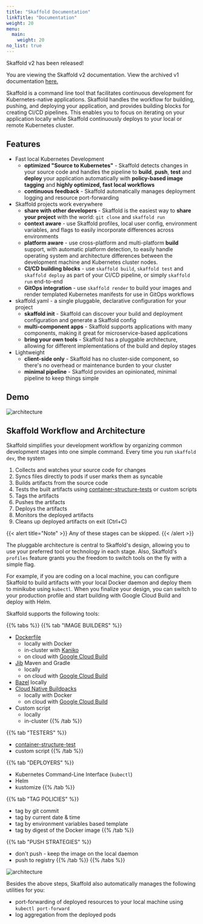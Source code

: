 ```yaml
---
title: "Skaffold Documentation"
linkTitle: "Documentation"
weight: 20
menu:
  main:
    weight: 20
no_list: true
---
```


<div class="pageinfo pageinfo-primary">
    <p class="banner-title">Skaffold v2 has been released!</p>
    <p>You are viewing the Skaffold v2 documentation. View the archived v1 documentation
      <a href="https://skaffold-v1.web.app/docs/" target="_blank">here.</a>
    </p>
</div>

Skaffold is a command line tool that facilitates continuous development for
Kubernetes-native applications. Skaffold handles the workflow for building,
pushing, and deploying your application, and provides building blocks for
creating CI/CD pipelines. This enables you to focus on iterating on your
application locally while Skaffold continuously deploys to your local or remote
Kubernetes cluster.

## Features

* Fast local Kubernetes Development
  * **optimized "Source to Kubernetes"** - Skaffold detects changes in your source code and handles the pipeline to
  **build**, **push**, **test** and **deploy** your application automatically with **policy-based image tagging** and **highly optimized, fast local workflows**
  * **continuous feedback** - Skaffold automatically manages deployment logging and resource port-forwarding
* Skaffold projects work everywhere
  * **share with other developers** - Skaffold is the easiest way to **share your project** with the world: `git clone` and `skaffold run`
  * **context aware** - use Skaffold profiles, local user config, environment variables, and flags to easily incorporate differences across environments
  * **platform aware** - use cross-platform and multi-platform **build** support, with automatic platform detection, to easily handle operating system and architecture differences between the development machine and Kubernetes cluster nodes.
  * **CI/CD building blocks** - use `skaffold build`, `skaffold test` and `skaffold deploy` as part of your CI/CD pipeline, or simply `skaffold run` end-to-end
  * **GitOps integration** - use `skaffold render` to build your images and render templated Kubernetes manifests for use in GitOps workflows
* skaffold.yaml - a single pluggable, declarative configuration for your project
  * **skaffold init** - Skaffold can discover your build and deployment configuration and generate a Skaffold config
  * **multi-component apps** - Skaffold supports applications with many components, making it great for microservice-based applications
  * **bring your own tools** - Skaffold has a pluggable architecture, allowing for different implementations of the build and deploy stages
* Lightweight
  * **client-side only** - Skaffold has no cluster-side component, so there's no overhead or maintenance burden to
  your cluster
  * **minimal pipeline** - Skaffold provides an opinionated, minimal pipeline to keep things simple

## Demo

![architecture](/images/intro.gif)

## Skaffold Workflow and Architecture

Skaffold simplifies your development workflow by organizing common development
stages into one simple command. Every time you run `skaffold dev`, the system

1. Collects and watches your source code for changes
1. Syncs files directly to pods if user marks them as syncable
1. Builds artifacts from the source code
1. Tests the built artifacts using [container-structure-tests](https://github.com/GoogleContainerTools/container-structure-test) or custom scripts
1. Tags the artifacts
1. Pushes the artifacts
1. Deploys the artifacts
1. Monitors the deployed artifacts
1. Cleans up deployed artifacts on exit (Ctrl+C)

{{< alert title="Note" >}}
Any of these stages can be skipped.
{{< /alert >}}

The pluggable architecture is central to Skaffold's design, allowing you to use
your preferred tool or technology in each stage. Also, Skaffold's `profiles` feature
grants you the freedom to switch tools on the fly with a simple flag.

For example, if you are coding on a local machine, you can configure Skaffold to build artifacts
with your local Docker daemon and deploy them to minikube using `kubectl`.
When you finalize your design, you can switch to your production profile and start building with
Google Cloud Build and deploy with Helm.

Skaffold supports the following tools:

{{% tabs %}}
{{% tab "IMAGE BUILDERS" %}}
* [Dockerfile](https://docs.docker.com/engine/reference/builder/)
  - locally with Docker
  - in-cluster with [Kaniko](https://github.com/GoogleContainerTools/kaniko)
  - on cloud with [Google Cloud Build](https://cloud.google.com/cloud-build/docs/)
* [Jib](https://github.com/GoogleContainerTools/jib) Maven and Gradle
  - locally
  - on cloud with [Google Cloud Build](https://cloud.google.com/cloud-build/docs/)
* [Bazel](https://bazel.build/) locally
* [Cloud Native Buildpacks](https://buildpacks.io/)
  - locally with Docker
  - on cloud with [Google Cloud Build](https://cloud.google.com/cloud-build/docs/)
* Custom script
  - locally
  - in-cluster
{{% /tab %}}

{{% tab "TESTERS" %}}
* [container-structure-test](https://github.com/GoogleContainerTools/container-structure-test)
* custom script
{{% /tab %}}

{{% tab "DEPLOYERS" %}}
* Kubernetes Command-Line Interface (`kubectl`)
* Helm
* kustomize
{{% /tab %}}

{{% tab "TAG POLICIES" %}}
* tag by git commit
* tag by current date & time
* tag by environment variables based template
* tag by digest of the Docker image
{{% /tab %}}

{{% tab "PUSH STRATEGIES" %}}
* don't push - keep the image on the local daemon
* push to registry
{{% /tab %}}
{{% /tabs %}}


![architecture](/images/architecture.png)


Besides the above steps, Skaffold also automatically manages the following utilities for you:

* port-forwarding of deployed resources to your local machine using `kubectl port-forward`
* log aggregation from the deployed pods

